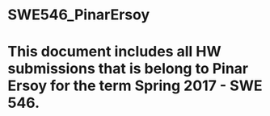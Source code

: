 # SWE546_PinarErsoy

# This document includes all HW submissions that is belong to Pinar Ersoy for the term Spring 2017 - SWE 546. 

